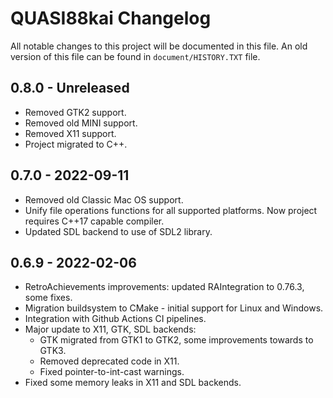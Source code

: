 # QUASI88kai Changelog

All notable changes to this project will be documented in this file. An old version of
this file can be found in `document/HISTORY.TXT` file.

## 0.8.0 - Unreleased
* Removed GTK2 support.
* Removed old MINI support.
* Removed X11 support.
* Project migrated to C++.

## 0.7.0 - 2022-09-11
* Removed old Classic Mac OS support.
* Unify file operations functions for all supported platforms. Now project requires C++17 capable compiler.
* Updated SDL backend to use of SDL2 library.

## 0.6.9 - 2022-02-06

* RetroAchievements improvements: updated RAIntegration to 0.76.3, some fixes.
* Migration buildsystem to CMake - initial support for Linux and Windows.
* Integration with Github Actions CI pipelines.
* Major update to X11, GTK, SDL backends:
  * GTK migrated from GTK1 to GTK2, some improvements towards to GTK3.
  * Removed deprecated code in X11.
  * Fixed pointer-to-int-cast warnings.
* Fixed some memory leaks in X11 and SDL backends.
